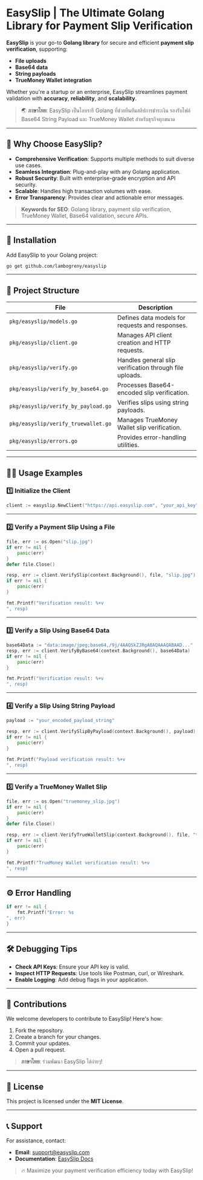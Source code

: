 # EasySlip | The Ultimate Golang Library for Payment Slip Verification

**EasySlip** is your go-to **Golang library** for secure and efficient **payment slip verification**, supporting:
- **File uploads**
- **Base64 data**
- **String payloads**
- **TrueMoney Wallet integration**

Whether you're a startup or an enterprise, EasySlip streamlines payment validation with **accuracy**, **reliability**, and **scalability**.

> 🌏 **ภาษาไทย**: EasySlip เป็นไลบรารี Golang ที่ช่วยยืนยันสลิปการชำระเงิน รองรับไฟล์ Base64 String Payload และ TrueMoney Wallet สำหรับธุรกิจทุกขนาด

---

## 🚀 Why Choose EasySlip?

- **Comprehensive Verification**: Supports multiple methods to suit diverse use cases.
- **Seamless Integration**: Plug-and-play with any Golang application.
- **Robust Security**: Built with enterprise-grade encryption and API security.
- **Scalable**: Handles high transaction volumes with ease.
- **Error Transparency**: Provides clear and actionable error messages.

> **Keywords for SEO**: Golang library, payment slip verification, TrueMoney Wallet, Base64 validation, secure APIs.

---

## 🔧 Installation

Add EasySlip to your Golang project:

```bash
go get github.com/lambogreny/easyslip
```

---

## 📂 Project Structure

| File                           | Description                                                   |
|--------------------------------|---------------------------------------------------------------|
| `pkg/easyslip/models.go`       | Defines data models for requests and responses.               |
| `pkg/easyslip/client.go`       | Manages API client creation and HTTP requests.                |
| `pkg/easyslip/verify.go`       | Handles general slip verification through file uploads.       |
| `pkg/easyslip/verify_by_base64.go` | Processes Base64-encoded slip verification.                |
| `pkg/easyslip/verify_by_payload.go`| Verifies slips using string payloads.                    |
| `pkg/easyslip/verify_truewallet.go`| Manages TrueMoney Wallet slip verification.               |
| `pkg/easyslip/errors.go`       | Provides error-handling utilities.                           |

---

## 🧑‍💻 Usage Examples

### 1️⃣ Initialize the Client

```go
client := easyslip.NewClient("https://api.easyslip.com", "your_api_key")
```

---

### 2️⃣ Verify a Payment Slip Using a File

```go
file, err := os.Open("slip.jpg")
if err != nil {
    panic(err)
}
defer file.Close()

resp, err := client.VerifySlip(context.Background(), file, "slip.jpg")
if err != nil {
    panic(err)
}

fmt.Printf("Verification result: %+v
", resp)
```

---

### 3️⃣ Verify a Slip Using Base64 Data

```go
base64Data := "data:image/jpeg;base64,/9j/4AAQSkZJRgABAQAAAQABAAD..."
resp, err := client.VerifyByBase64(context.Background(), base64Data)
if err != nil {
    panic(err)
}

fmt.Printf("Verification result: %+v
", resp)
```

---

### 4️⃣ Verify a Slip Using String Payload

```go
payload := "your_encoded_payload_string"

resp, err := client.VerifySlipByPayload(context.Background(), payload)
if err != nil {
    panic(err)
}

fmt.Printf("Payload verification result: %+v
", resp)
```

---

### 5️⃣ Verify a TrueMoney Wallet Slip

```go
file, err := os.Open("truemoney_slip.jpg")
if err != nil {
    panic(err)
}
defer file.Close()

resp, err := client.VerifyTrueWalletSlip(context.Background(), file, "truemoney_slip.jpg")
if err != nil {
    panic(err)
}

fmt.Printf("TrueMoney Wallet verification result: %+v
", resp)
```

---

## ⚙️ Error Handling

```go
if err != nil {
    fmt.Printf("Error: %s
", err)
}
```

---

## 🛠️ Debugging Tips

- **Check API Keys**: Ensure your API key is valid.
- **Inspect HTTP Requests**: Use tools like Postman, curl, or Wireshark.
- **Enable Logging**: Add debug flags in your application.

---

## 🤝 Contributions

We welcome developers to contribute to EasySlip! Here's how:

1. Fork the repository.
2. Create a branch for your changes.
3. Commit your updates.
4. Open a pull request.

> **ภาษาไทย**: ร่วมพัฒนา EasySlip ได้ง่ายๆ!

---

## 📜 License

This project is licensed under the **MIT License**.

---

## 📞 Support

For assistance, contact:
- **Email**: support@easyslip.com
- **Documentation**: [EasySlip Docs](https://document.easyslip.com)

> 🔥 Maximize your payment verification efficiency today with EasySlip!
